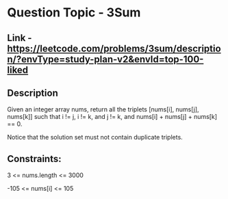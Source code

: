 # Question Topic -  3Sum

## Link - https://leetcode.com/problems/3sum/description/?envType=study-plan-v2&envId=top-100-liked


## Description

Given an integer array nums, return all the triplets [nums[i], nums[j], nums[k]] such that i != j, i != k, and j != k, and nums[i] + nums[j] + nums[k] == 0.

Notice that the solution set must not contain duplicate triplets.

## Constraints:

3 <= nums.length <= 3000

-105 <= nums[i] <= 105
